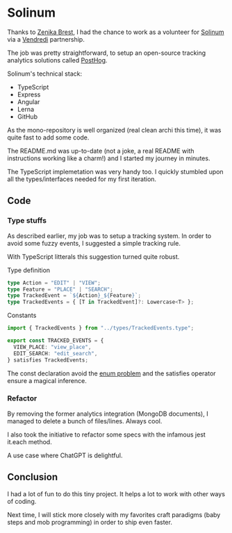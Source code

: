 # Solinum

Thanks to [Zenika Brest](https://zenika.com/en-US/agency/brest), I had the chance to work as a volunteer for [Solinum](https://www.solinum.org/) via a [Vendredi](https://en.vendredi.cc/) partnership.

The job was pretty straightforward, to setup an open-source tracking analytics solutions called [PostHog](https://posthog.com/).

Solinum's technical stack:
- TypeScript
- Express
- Angular
- Lerna
- GitHub

As the mono-repository is well organized (real clean archi this time), it was quite fast to add some code.

The README.md was up-to-date (not a joke, a real README with instructions working like a charm!) and I started my journey in minutes.

The TypeScript implemetation was very handy too. I quickly stumbled upon all the types/interfaces needed for my first iteration.

## Code

### Type stuffs

As described earlier, my job was to setup a tracking system. In order to avoid some fuzzy events, I suggested a simple tracking rule.

With TypeScript litterals this suggestion turned quite robust.

Type definition
```ts
type Action = "EDIT" | "VIEW"; 
type Feature = "PLACE" | "SEARCH";
type TrackedEvent = `${Action}_${Feature}`;
type TrackedEvents = { [T in TrackedEvent]?: Lowercase<T> };
```

Constants
```ts
import { TrackedEvents } from "../types/TrackedEvents.type";

export const TRACKED_EVENTS = {
  VIEW_PLACE: "view_place",
  EDIT_SEARCH: "edit_search",
} satisfies TrackedEvents;
```

The const declaration avoid the [enum problem](https://www.youtube.com/watch?v=jjMbPt_H3RQ) and the satisfies operator ensure a magical inference.

### Refactor

By removing the former analytics integration (MongoDB documents), I managed to delete a bunch of files/lines. Always cool.

I also took the initiative to refactor some specs with the infamous jest it.each method.

A use case where ChatGPT is delightful.

## Conclusion

I had a lot of fun to do this tiny project. It helps a lot to work with other ways of coding.

Next time, I will stick more closely with my favorites craft paradigms (baby steps and mob programming) in order to ship even faster.
